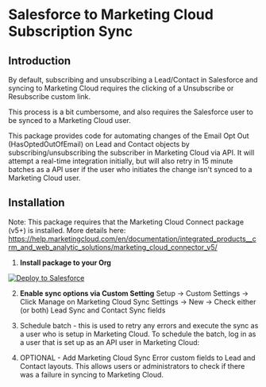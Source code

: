 # Salesforce to Marketing Cloud Subscription Sync
## Introduction
By default, subscribing and unsubscribing a Lead/Contact in Salesforce and syncing to Marketing Cloud requires the clicking of a Unsubscribe or Resubscribe custom link.

This process is a bit cumbersome, and also requires the Salesforce user to be synced to a Marketing Cloud user.

This package provides code for automating changes of the Email Opt Out (HasOptedOutOfEmail) on Lead and Contact objects by subscribing/unsubscribing the subscriber in Marketing Cloud via API. It will attempt a real-time integration initially, but will also retry in 15 minute batches as a API user if the user who initiates the change isn't synced to a Marketing Cloud user.

## Installation
Note: This package requires that the Marketing Cloud Connect package (v5+) is installed. More details here: 
https://help.marketingcloud.com/en/documentation/integrated_products__crm_and_web_analytic_solutions/marketing_cloud_connector_v5/


1. **Install package to your Org**

  [![Deploy to Salesforce](https://andrewfawcett.files.wordpress.com/2014/09/deploy.png "Deploy to Salesforce")](https://githubsfdeploy.herokuapp.com/app/githubdeploy/benedwards44/sf-mc-subscription-sync)

2. **Enable sync options via Custom Setting**
  Setup -> Custom Settings -> Click Manage on Marketing Cloud Sync Settings -> New -> Check either (or both) Lead Sync and Contact Sync fields

3. Schedule batch - this is used to retry any errors and execute the sync as a user who is setup in Marketing Cloud. To schedule the batch, log in as a user that is set up as an API user in Marketing Cloud:

3. OPTIONAL - Add Marketing Cloud Sync Error custom fields to Lead and Contact layouts. This allows users or administrators to check if there was a failure in syncing to Marketing Cloud.



